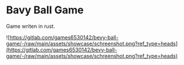 # Bavy Ball Game

Game writen in rust.

![https://gitlab.com/games6530142/bevy-ball-game/-/raw/main/assets/showcase/schreenshot.png?ref_type=heads](https://gitlab.com/games6530142/bevy-ball-game/-/raw/main/assets/showcase/schreenshot.png?ref_type=heads)
